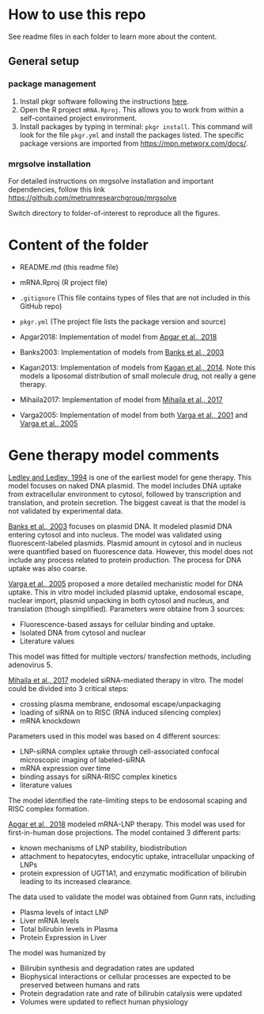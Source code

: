 # How to use this repo

See readme files in each folder to learn more about the content. 

## General setup

### package management

1. Install pkgr software following the instructions [here](https://github.com/metrumresearchgroup/pkgr). 
2. Open the R project `mRNA.Rproj`. This allows you to work from within a self-contained project environment.
3. Install packages by typing in terminal: `pkgr install`. This command will look for the file `pkgr.yml` and install the packages listed. The specific package versions are imported from https://mpn.metworx.com/docs/.

### mrgsolve installation
For detailed instructions on mrgsolve installation and important dependencies, follow this link https://github.com/metrumresearchgroup/mrgsolve

Switch directory to folder-of-interest to reproduce all the figures. 

# Content of the folder

- README.md (this readme file)

- mRNA.Rproj (R project file)

- ```.gitignore``` (This file contains types of files that are not included in this GitHub repo)

- ```pkgr.yml``` (The project file lists the package version and source)

- Apgar2018: Implementation of model from [Apgar et al., 2018](https://www.ncbi.nlm.nih.gov/pmc/articles/PMC6391595/)

- Banks2003: Implementation of models from [Banks et al., 2003](https://www.nature.com/articles/3302076)

- Kagan2013: Implementation of models from [Kagan et al., 2014](https://pubmed.ncbi.nlm.nih.gov/23793994/). Note this models a liposomal distribution of small molecule drug, not really a gene therapy. 

- Mihaila2017: Implementation of model from [Mihaila et al., 2017](https://www.ncbi.nlm.nih.gov/pmc/articles/PMC5415968/)

- Varga2005: Implementation of model from both [Varga et al., 2001](https://pubmed.ncbi.nlm.nih.gov/11708880/) and [Varga et al., 2005](https://www.nature.com/articles/3302495)

# Gene therapy model comments

[Ledley and Ledley, 1994](https://pubmed.ncbi.nlm.nih.gov/7948130/) is one of the earliest model for gene therapy. This model focuses on naked DNA plasmid. The model includes DNA uptake from extracellular environment to cytosol, followed by transcription and translation, and protein secretion. The biggest caveat is that the model is not validated by experimental data. 

[Banks et al., 2003](https://www.nature.com/articles/3302076) focuses on plasmid DNA. It modeled plasmid DNA entering cytosol and into nucleus. The model was validated using fluorescent-labeled plasmids. Plasmid amount in cytosol and in nucleus were quantified based on fluorescence data. However, this model does not include any process related to protein production. The process for DNA uptake was also coarse. 

[Varga et al., 2005](https://www.nature.com/articles/3302495) proposed a more detailed mechanistic model for DNA uptake. This in vitro model included plasmid uptake, endosomal escape, nuclear import, plasmid unpacking in both cytosol and nucleus, and translation (though simplified). Parameters were obtaine from 3 sources: 

+ Fluorescence-based assays for cellular binding and uptake. 
+ Isolated DNA from cytosol and nuclear
+ Literature values

This model was fitted for multiple vectors/ transfection methods, including adenovirus 5.

[Mihaila et al., 2017](https://www.ncbi.nlm.nih.gov/pmc/articles/PMC5415968/) modeled siRNA-mediated therapy in vitro. The model could be divided into 3 critical steps:

+ crossing plasma membrane, endosomal escape/unpackaging
+ loading of siRNA on to RISC (RNA induced silencing complex)
+ mRNA knockdown

Parameters used in this model was based on 4 different sources: 

+ LNP-siRNA complex uptake through cell-associated confocal microscopic imaging of labeled-siRNA
+ mRNA expression over time
+ binding assays for siRNA-RISC complex kinetics
+ literature values

The model identified the rate-limiting steps to be endosomal scaping and RISC complex formation.

[Apgar et al., 2018](https://www.ncbi.nlm.nih.gov/pmc/articles/PMC6391595/) modeled mRNA-LNP therapy. This model was used for first-in-human dose projections. The model contained 3 different parts: 

+ known mechanisms of LNP stability, biodistribution
+ attachment to hepatocytes, endocytic uptake, intracellular unpacking of LNPs
+ protein expression of UGT1A1, and enzymatic modification of bilirubin leading to its increased clearance.

The data used to validate the model was obtained from Gunn rats, including

+ Plasma levels of intact LNP
+ Liver mRNA levels
+ Total bilirubin levels in Plasma
+ Protein Expression in Liver

The model was humanized by

+ Bilirubin synthesis and degradation rates are updated
+ Biophysical interactions or cellular processes are expected to be preserved between humans and rats
+ Protein degradation rate and rate of bilirubin catalysis were updated
+ Volumes were updated to reflect human physiology
